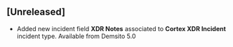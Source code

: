 ## [Unreleased]
- Added new incident field **XDR Notes** associated to **Cortex XDR Incident** incident type. Available from Demsito 5.0